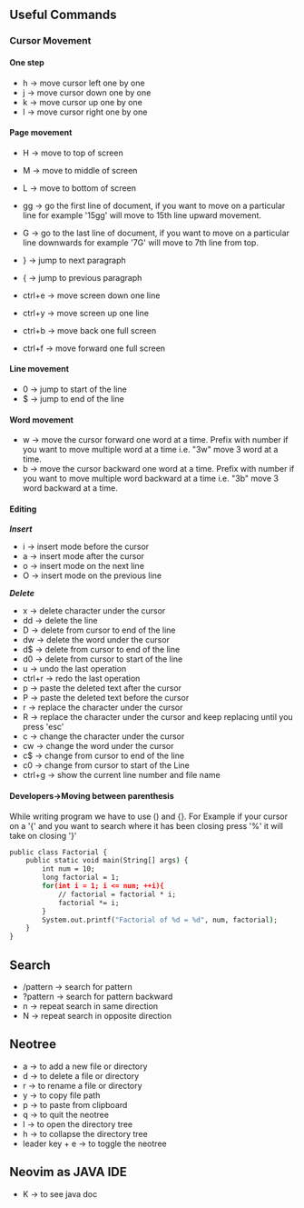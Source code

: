 ## Useful Commands

### Cursor Movement

#### One step

- h -> move cursor left one by one
- j -> move cursor down one by one
- k -> move cursor up one by one
- l -> move cursor right one by one

#### Page movement

- H -> move to top of screen
- M -> move to middle of screen
- L -> move to bottom of screen

- gg -> go the first line of document, if you want to move on a particular line for example
  '15gg' will move to 15th line upward movement.

- G -> go to the last line of document, if you want to move on a particular line downwards for
  example '7G' will move to 7th line from top.

- } -> jump to next paragraph
- { -> jump to previous paragraph

- ctrl+e -> move screen down one line
- ctrl+y -> move screen up one line
- ctrl+b -> move back one full screen
- ctrl+f -> move forward one full screen

#### Line movement

- 0 -> jump to start of the line
- $ -> jump to end of the line

#### Word movement

- w -> move the cursor forward one word at a time. Prefix with number if you want to move
  multiple word at a time i.e. "3w" move 3 word at a time.
- b -> move the cursor backward one word at a time. Prefix with number if you want to move
  multiple word backward at a time i.e. "3b" move 3 word backward at a time.

#### Editing

***Insert***
- i -> insert mode before the cursor
- a -> insert mode after the cursor
- o -> insert mode on the next line
- O -> insert mode on the previous line

***Delete***
- x -> delete character under the cursor
- dd -> delete the line
- D -> delete from cursor to end of the line
- dw -> delete the word under the cursor
- d$ -> delete from cursor to end of the line
- d0 -> delete from cursor to start of the line
- u -> undo the last operation
- ctrl+r -> redo the last operation
- p -> paste the deleted text after the cursor
- P -> paste the deleted text before the cursor
- r -> replace the character under the cursor
- R -> replace the character under the cursor and keep replacing until you press 'esc'
- c -> change the character under the cursor
- cw -> change the word under the cursor
- c$ -> change from cursor to end of the line
- c0 -> change from cursor to start of the Line
- ctrl+g -> show the current line number and file name

#### Developers->Moving between parenthesis

While writing program we have to use () and {}. For Example if your cursor on a '{' and you
want to search where it has been closing press '%' it will take on closing '}'

```cmd
public class Factorial {
    public static void main(String[] args) {
        int num = 10;
        long factorial = 1;
        for(int i = 1; i <= num; ++i){
            // factorial = factorial * i;
            factorial *= i;
        }
        System.out.printf("Factorial of %d = %d", num, factorial);
    }
}
```

## Search

- /pattern -> search for pattern
- ?pattern -> search for pattern backward
- n -> repeat search in same direction
- N -> repeat search in opposite direction


## Neotree

- a -> to add a new file or directory
- d -> to delete a file or directory
- r -> to rename a file or directory
- y -> to copy file path
- p -> to paste from clipboard
- q -> to quit the neotree
- l -> to open the directory tree
- h -> to collapse the directory tree
- leader key + e -> to toggle the neotree

## Neovim as JAVA IDE

- K -> to see java doc




